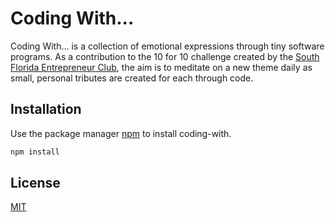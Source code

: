 # Coding With...
Coding With... is a collection of emotional expressions through tiny software programs. As a contribution to the 10 for 10 challenge created by the [South Florida Entrepreneur Club](https://www.sfle.club/), the aim is to meditate on a new theme daily as small, personal tributes are created for each through code. 

## Installation
Use the package manager [npm](https://www.npmjs.com/) to install coding-with.

```bash
npm install
```

## License
[MIT](https://choosealicense.com/licenses/mit/)
